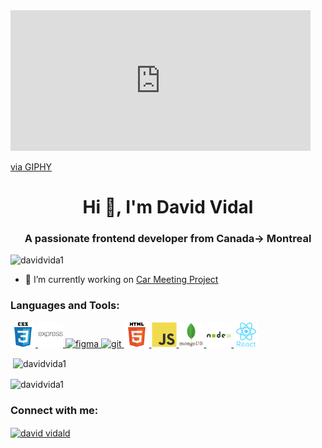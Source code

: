 <iframe src="https://giphy.com/embed/sULKEgDMX8LcI" width="480" height="225" frameBorder="0" class="giphy-embed" allowFullScreen></iframe><p><a href="https://giphy.com/gifs/sci-fi-matrix-cyberpunk-sULKEgDMX8LcI">via GIPHY</a></p>

<h1 align="center">Hi 👋, I'm David Vidal</h1>
<h3 align="center">A passionate frontend developer from Canada-> Montreal</h3>

<p align="left"> <img src="https://komarev.com/ghpvc/?username=davidvida1&label=Profile%20views&color=0e75b6&style=flat" alt="davidvida1" /> </p>

- 🔭 I’m currently working on [Car Meeting Project](https://github.com/DavidVida1/My-Final-Project)



<h3 align="left">Languages and Tools:</h3>
<p align="left"> <a href="https://www.w3schools.com/css/" target="_blank" rel="noreferrer"> <img src="https://raw.githubusercontent.com/devicons/devicon/master/icons/css3/css3-original-wordmark.svg" alt="css3" width="40" height="40"/> </a> <a href="https://expressjs.com" target="_blank" rel="noreferrer"> <img src="https://raw.githubusercontent.com/devicons/devicon/master/icons/express/express-original-wordmark.svg" alt="express" width="40" height="40"/> </a> <a href="https://www.figma.com/" target="_blank" rel="noreferrer"> <img src="https://www.vectorlogo.zone/logos/figma/figma-icon.svg" alt="figma" width="40" height="40"/> </a> <a href="https://git-scm.com/" target="_blank" rel="noreferrer"> <img src="https://www.vectorlogo.zone/logos/git-scm/git-scm-icon.svg" alt="git" width="40" height="40"/> </a> <a href="https://www.w3.org/html/" target="_blank" rel="noreferrer"> <img src="https://raw.githubusercontent.com/devicons/devicon/master/icons/html5/html5-original-wordmark.svg" alt="html5" width="40" height="40"/> </a> <a href="https://developer.mozilla.org/en-US/docs/Web/JavaScript" target="_blank" rel="noreferrer"> <img src="https://raw.githubusercontent.com/devicons/devicon/master/icons/javascript/javascript-original.svg" alt="javascript" width="40" height="40"/> </a> <a href="https://www.mongodb.com/" target="_blank" rel="noreferrer"> <img src="https://raw.githubusercontent.com/devicons/devicon/master/icons/mongodb/mongodb-original-wordmark.svg" alt="mongodb" width="40" height="40"/> </a> <a href="https://nodejs.org" target="_blank" rel="noreferrer"> <img src="https://raw.githubusercontent.com/devicons/devicon/master/icons/nodejs/nodejs-original-wordmark.svg" alt="nodejs" width="40" height="40"/> </a> <a href="https://reactjs.org/" target="_blank" rel="noreferrer"> <img src="https://raw.githubusercontent.com/devicons/devicon/master/icons/react/react-original-wordmark.svg" alt="react" width="40" height="40"/> </a> </p>



<p>&nbsp;<img align="center" src="https://github-readme-stats.vercel.app/api?username=davidvida1&show_icons=true&locale=en" alt="davidvida1" /></p>

<p><img align="center" src="https://github-readme-streak-stats.herokuapp.com/?user=davidvida1&" alt="davidvida1" /></p>

<h3 align="left">Connect with me:</h3>
<p align="left">
<a href="https://linkedin.com/in/david vidald" target="blank"><img align="center" src="https://raw.githubusercontent.com/rahuldkjain/github-profile-readme-generator/master/src/images/icons/Social/linked-in-alt.svg" alt="david vidald" height="30" width="40" /></a>
</p>
